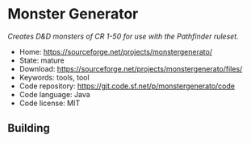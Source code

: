 # Monster Generator

_Creates D&D monsters of CR 1-50 for use with the Pathfinder ruleset._

- Home: https://sourceforge.net/projects/monstergenerato/
- State: mature
- Download: https://sourceforge.net/projects/monstergenerato/files/
- Keywords: tools, tool
- Code repository: https://git.code.sf.net/p/monstergenerato/code
- Code language: Java
- Code license: MIT

## Building
